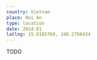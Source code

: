 ```yaml
---
country: Vietnam
place: Hoi An
type: location
date: 2014-01
latlng: 15.9185769, 108.2766434
---
```


TODO
